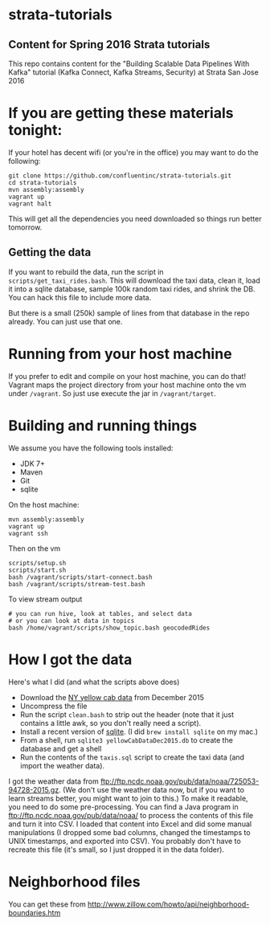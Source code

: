 # strata-tutorials

Content for Spring 2016 Strata tutorials
----------------------------------------

This repo contains content for the "Building Scalable Data Pipelines 
With Kafka" tutorial (Kafka Connect, Kafka Streams, Security) at Strata
San Jose 2016

If you are getting these materials tonight:
===========================================
If your hotel has decent wifi (or you're in the office) you may want to
do the following:

    git clone https://github.com/confluentinc/strata-tutorials.git
    cd strata-tutorials
    mvn assembly:assembly
    vagrant up
    vagrant halt 

This will get all the dependencies you need downloaded so things run
better tomorrow.

Getting the data
----------------
If you want to rebuild the data, run the script in 
```scripts/get_taxi_rides.bash```. This will download the taxi data, 
clean it, load it into a sqlite database, sample 100k random taxi rides,
and shrink  the DB. You can hack this file to include more data.

But there is a small (250k) sample of lines from that database in the
repo already. You can just use that one.

Running from your host machine
==============================
If you prefer to edit and compile on your host machine, you can do that!
Vagrant maps the project directory from your host machine onto the vm 
under ```/vagrant```. So just use execute the jar in
```/vagrant/target```.


Building and running things
===========================
We assume you have the following tools installed:
* JDK 7+
* Maven
* Git
* sqlite

On the host machine:

    mvn assembly:assembly
    vagrant up
    vagrant ssh
    
Then on the vm

    scripts/setup.sh
    scripts/start.sh
    bash /vagrant/scripts/start-connect.bash
    bash /vagrant/scripts/stream-test.bash
        
To view stream output

    # you can run hive, look at tables, and select data
    # or you can look at data in topics
    bash /home/vagrant/scripts/show_topic.bash geocodedRides


How I got the data
==================

Here's what I did (and what the scripts above does)

* Download the [NY yellow cab data](http://www.nyc.gov/html/tlc/html/about/trip_record_data.shtml) 
from December 2015
* Uncompress the file
* Run the script ```clean.bash``` to strip out the header (note that
 it just contains a little awk, so you don't really need a script).
* Install a recent version of [sqlite](https://www.sqlite.org/download.html).
 (I did ```brew install sqlite``` on my mac.)
* From a shell, run ```sqlite3 yellowCabDataDec2015.db``` to create the
 database and get a shell 
* Run the contents of the ```taxis.sql``` script to create the taxi 
data (and import the weather data).

I got the weather data from ftp://ftp.ncdc.noaa.gov/pub/data/noaa/725053-94728-2015.gz. 
(We don't use the weather data now, but if you want to learn streams
better, you might want to join to this.) To make it readable, you need 
to do some pre-processing. You can find a Java program in
ftp://ftp.ncdc.noaa.gov/pub/data/noaa/ to process the contents of this
file and turn it into CSV. I loaded that content into Excel and did 
some manual manipulations (I dropped some bad columns, changed the
timestamps to UNIX timestamps, and exported into CSV). You probably 
don't have to recreate this file (it's small, so I just  dropped it in
the data folder).


Neighborhood files
==================
You can get these from http://www.zillow.com/howto/api/neighborhood-boundaries.htm
